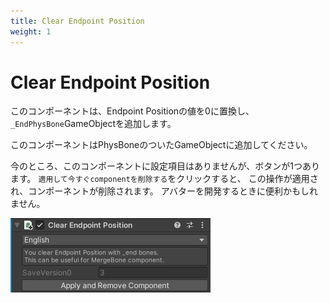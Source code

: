 ```yaml
---
title: Clear Endpoint Position
weight: 1
---
```


# Clear Endpoint Position

このコンポーネントは、Endpoint Positionの値を0に置換し、`_EndPhysBone`GameObjectを追加します。

このコンポーネントはPhysBoneのついたGameObjectに追加してください。

今のところ、このコンポーネントに設定項目はありませんが、ボタンが1つあります。
`適用して今すぐcomponentを削除する`をクリックすると、 この操作が適用され、コンポーネントが削除されます。
アバターを開発するときに便利かもしれません。

![component.png](component.png)
